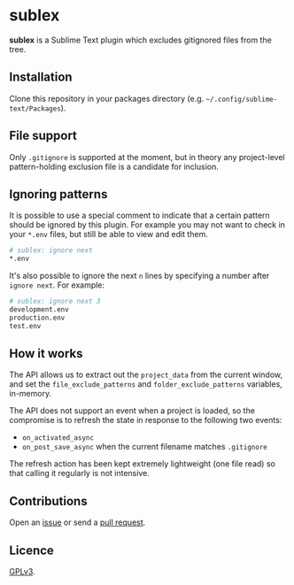# sublex

**sublex** is a Sublime Text plugin which excludes gitignored files from the tree.

## Installation

Clone this repository in your packages directory (e.g. `~/.config/sublime-text/Packages`).

## File support

Only `.gitignore` is supported at the moment, but in theory any project-level pattern-holding exclusion file is a candidate for inclusion.

## Ignoring patterns

It is possible to use a special comment to indicate that a certain pattern should be ignored by this plugin. For example you may not want to check in your `*.env` files, but still be able to view and edit them.

```bash
# sublex: ignore next
*.env
```

It's also possible to ignore the next `n` lines by specifying a number after `ignore next`. For example:

```bash
# sublex: ignore next 3
development.env
production.env
test.env
```

## How it works

The API allows us to extract out the `project_data` from the current window, and set the `file_exclude_patterns` and `folder_exclude_patterns` variables, in-memory.

The API does not support an event when a project is loaded, so the compromise is to refresh the state in response to the following two events:

- `on_activated_async`
- `on_post_save_async` when the current filename matches `.gitignore`

The refresh action has been kept extremely lightweight (one file read) so that calling it regularly is not intensive.

## Contributions

Open an [issue](https://github.com/crdx/sublex/issues) or send a [pull request](https://github.com/crdx/sublex/pulls).

## Licence

[GPLv3](LICENCE).
